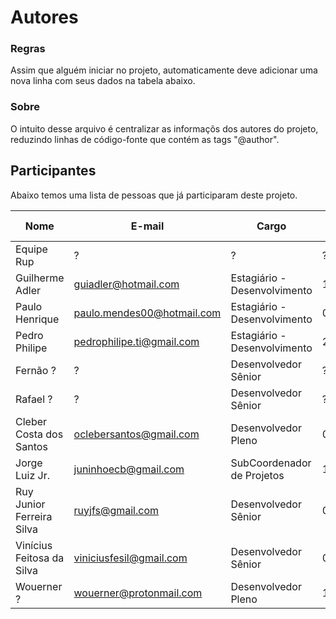 Autores
=======

### Regras

Assim que alguém iniciar no projeto, automaticamente deve adicionar uma nova linha com seus dados na tabela abaixo.

### Sobre

O intuito desse arquivo é centralizar as informaçõs dos autores do projeto, reduzindo linhas de código-fonte que contém as tags "@author".

## Participantes

Abaixo temos uma lista de pessoas que já participaram deste projeto.

Nome                      |  E-mail                    |  Cargo                       | Data de Entrada | Data de Saída  | Empresa 
------------------------- | -------------------------- | ---------------------------- | --------------- | -------------- | --------------------
Equipe Rup                |           ?                |            ?                 |      ?          | ~2010          | Equipe Politec
Guilherme Adler           | guiadler@hotmail.com       | Estagiário - Desenvolvimento | 18/07/2016      | Atuando        | Estagiário do MINC
Paulo Henrique            | paulo.mendes00@hotmail.com | Estagiário - Desenvolvimento | 01/11/2016      | Atuando        | Estagiário do MINC
Pedro Philipe             | pedrophilipe.ti@gmail.com  | Estagiário - Desenvolvimento | 20/10/2015      | Atuando        | Estagiário do MINC
Fernão ?                  |           ?                | Desenvolvedor Sênior         | ?               | Atuando        | HEPTA - Sustentação
Rafael ?                  |           ?                | Desenvolvedor Sênior         | ?               | Atuando        | HEPTA - Sustentação
Cleber Costa dos Santos   | oclebersantos@gmail.com    | Desenvolvedor Pleno          | 03/10/2016      | Atuando        | UFABC - LABLIVRE
Jorge Luiz Jr.            | juninhoecb@gmail.com       | SubCoordenador de Projetos   | 15/06/2016      | Atuando        | UFABC - LABLIVRE
Ruy Junior Ferreira Silva | ruyjfs@gmail.com           | Desenvolvedor Sênior         | 01/08/2016      | Atuando        | UFABC - LABLIVRE
Vinícius Feitosa da Silva | viniciusfesil@gmail.com    | Desenvolvedor Sênior         | 01/08/2016      | Atuando        | UFABC - LABLIVRE
Wouerner ?                | wouerner@protonmail.com    | Desenvolvedor Pleno          | 19/05/2016      | Atuando        | UFABC - LABLIVRE